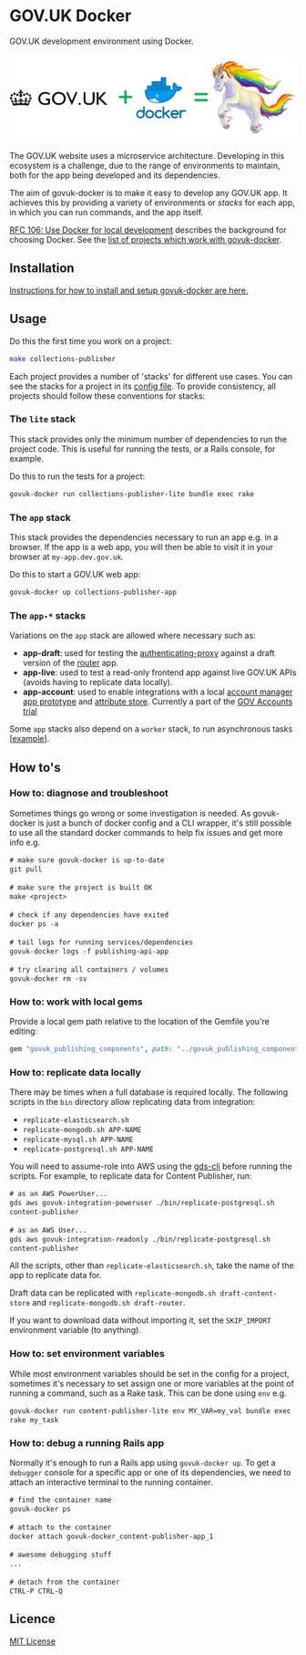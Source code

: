 # GOV.UK Docker

GOV.UK development environment using Docker.

![diagram](docs/diagram.png)

The GOV.UK website uses a microservice architecture. Developing in this ecosystem is a challenge, due to the range of environments to maintain, both for the app being developed and its dependencies.

The aim of govuk-docker is to make it easy to develop any GOV.UK app. It achieves this by providing a variety of environments or _stacks_ for each app, in which you can run commands, and the app itself.

[RFC 106: Use Docker for local development](https://github.com/alphagov/govuk-rfcs/blob/master/rfc-106-docker-for-local-development.md) describes the background for choosing Docker. See the [list of projects which work with govuk-docker](docs/compatibility.md).

## Installation

[Instructions for how to install and setup govuk-docker are here.](docs/installation.md)

## Usage

Do this the first time you work on a project:

```sh
make collections-publisher
```

Each project provides a number of 'stacks' for different use cases. You can see the stacks for a project in its [config file](projects/content-publisher/docker-compose.yml). To provide consistency, all projects should follow these conventions for stacks:

### The `lite` stack

This stack provides only the minimum number of dependencies to run the project code. This is useful for running the tests, or a Rails console, for example.

Do this to run the tests for a project:

```sh
govuk-docker run collections-publisher-lite bundle exec rake
```

### The `app` stack

This stack provides the dependencies necessary to run an app e.g. in a browser. If the app is a web app, you will then be able to visit it in your browser at `my-app.dev.gov.uk`.

Do this to start a GOV.UK web app:

```sh
govuk-docker up collections-publisher-app
```

### The `app-*` stacks

Variations on the `app` stack are allowed where necessary such as:

  - **app-draft**: used for testing the [authenticating-proxy](https://github.com/alphagov/govuk-docker/tree/master/projects/authenticating-proxy) against a draft version of the [router](https://github.com/alphagov/govuk-docker/tree/master/projects/router) app.
  - **app-live**: used to test a read-only frontend app against live GOV.UK APIs (avoids having to replicate data locally).
  - **app-account**: used to enable integrations with a local [account manager app prototype](https://github.com/alphagov/govuk-account-manager-prototype) and [attribute store](https://github.com/alphagov/govuk-attribute-service-prototype/). Currently a part of the [GOV Accounts trial](https://gds.blog.gov.uk/2020/09/22/introducing-gov-uk-accounts/)

Some `app` stacks also depend on a `worker` stack, to run asynchronous tasks [[example](https://github.com/alphagov/govuk-docker/blob/d286748e0300df8f0d1ed618086d4f8f951e752a/projects/content-publisher/docker-compose.yml#L46)].

## How to's

### How to: diagnose and troubleshoot

Sometimes things go wrong or some investigation is needed. As govuk-docker is just a bunch of docker config and a CLI wrapper, it's still possible to use all the standard docker commands to help fix issues and get more info e.g.

```
# make sure govuk-docker is up-to-date
git pull

# make sure the project is built OK
make <project>

# check if any dependencies have exited
docker ps -a

# tail logs for running services/dependencies
govuk-docker logs -f publishing-api-app

# try clearing all containers / volumes
govuk-docker rm -sv
```

### How to: work with local gems

Provide a local gem path relative to the location of the Gemfile you're editing:

```ruby
gem "govuk_publishing_components", path: "../govuk_publishing_components"
```

### How to: replicate data locally

There may be times when a full database is required locally.  The following scripts in the `bin` directory allow replicating data from integration:

- `replicate-elasticsearch.sh`
- `replicate-mongodb.sh APP-NAME`
- `replicate-mysql.sh APP-NAME`
- `replicate-postgresql.sh APP-NAME`

You will need to assume-role into AWS using the [gds-cli](https://docs.publishing.service.gov.uk/manual/access-aws-console.html) before running the scripts. For example, to replicate data for Content Publisher, run:

```
# as an AWS PowerUser...
gds aws govuk-integration-poweruser ./bin/replicate-postgresql.sh content-publisher

# as an AWS User...
gds aws govuk-integration-readonly ./bin/replicate-postgresql.sh content-publisher
```

All the scripts, other than `replicate-elasticsearch.sh`, take the name of the app to replicate data for.

Draft data can be replicated with `replicate-mongodb.sh draft-content-store` and `replicate-mongodb.sh draft-router`.

If you want to download data without importing it, set the `SKIP_IMPORT` environment variable (to anything).

### How to: set environment variables

While most environment variables should be set in the config for a project, sometimes it's necessary to set assign one or more variables at the point of running a command, such as a Rake task. This can be done using `env` e.g.

```
govuk-docker run content-publisher-lite env MY_VAR=my_val bundle exec rake my_task
```

### How to: debug a running Rails app

Normally it's enough to run a Rails app using `govuk-docker up`. To get a `debugger` console for a specific app or one of its dependencies, we need to attach an interactive terminal to the running container.

```
# find the container name
govuk-docker ps

# attach to the container
docker attach govuk-docker_content-publisher-app_1

# awesome debugging stuff
...

# detach from the container
CTRL-P CTRL-Q
```

## Licence

[MIT License](LICENCE)
